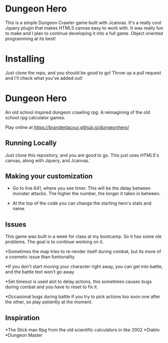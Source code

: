 # Dungeon Hero
This is a simple Dungeon Crawler game built with Jcanvas. It's a really cool Jquery plugin that makes HTML5 canvas easy to work with.
It was really fun to make and I plan to continue developing it into a full game. Object oriented programming at its best!

# Installing
Just clone the repo, and you should be good to go! Throw up a pull request and I'll check what you've added out!

Dungeon Hero
===========

An old school inspired dungeon crawling rpg. A reimagining of the old school rpg calculator games.

Play online at https://brandenlacour.github.io/dungeonhero/

## Running Locally

Just clone this repository, and you are good to go. This just uses HTML5's canvas, along with Jquery, and Jcanvas.`


## Making your customization

* Go to line 641, where you see timer. This will be the delay between monster attacks. The higher the number, the longer it takes in between.

* At the top of the code you can change the starting hero's stats and name.


## Issues

This game was built in a week for class at my bootcamp. So it has some ole problems. The goal is to continue working on it.

*Sometimes the map tries to re-render itself during combat, but its more of a cosmetic issue than funtionality

*If you don't start moving your character right away, you can get into battle, and the battle text won't go away

*Set timeout is used alot to delay actions, this sometimes causes bugs during combat and you have to reset to fix it.

*Occasional bugs during battle if you try to pick actions too soon one after the other, so play patiently at the moment.

## Inspiration

*The Stick man Rpg from the old scientific calculators in like 2002
*Diablo
*Dungeon Master
